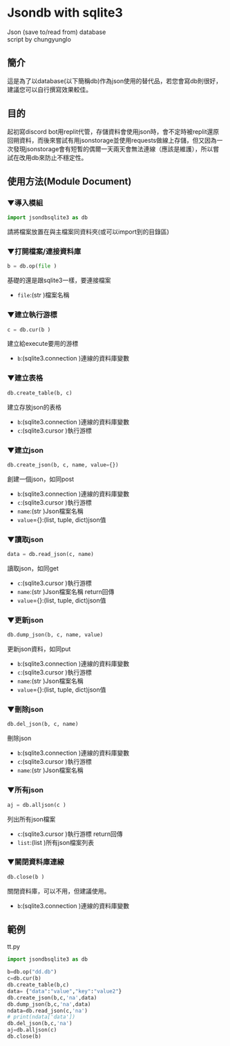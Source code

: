 # Jsondb with sqlite3
Json (save to/read from) database  
script by chungyunglo

## 簡介
這是為了以database(以下簡稱db)作為json使用的替代品，若您會寫db則很好，建議您可以自行撰寫效果較佳。

## 目的
起初寫discord bot用replit代管，存儲資料會使用json時，會不定時被replit還原回朔資料，而後來嘗試有用jsonstorage並使用requests做線上存儲，但又因為一次發現jsonstorage會有短暫的偶爾一天兩天會無法連線（應該是維護），所以嘗試在改用db來防止不穩定性。

## 使用方法(Module Document)

### ▼導入模組
```python
import jsondbsqlite3 as db
```
請將檔案放置在與主檔案同資料夾(或可以import到的目錄區)

### ▼打開檔案/連接資料庫
```python
b = db.op(file )
```
基礎的還是跟sqlite3一樣，要連接檔案
- `file`:(str )檔案名稱

### ▼建立執行游標
```python
c = db.cur(b )
```
建立給execute要用的游標
- `b`:(sqlite3.connection )連線的資料庫變數

### ▼建立表格
```python
db.create_table(b, c)
```
建立存放json的表格
- `b`:(sqlite3.connection )連線的資料庫變數
- `c`:(sqlite3.cursor )執行游標

### ▼建立json
```python
db.create_json(b, c, name, value={})
```
創建一個json，如同post
- `b`:(sqlite3.connection )連線的資料庫變數
- `c`:(sqlite3.cursor )執行游標
- `name`:(str )Json檔案名稱
- `value`={}:(list, tuple, dict)json值

### ▼讀取json
```python
data = db.read_json(c, name)
```
讀取json，如同get
- `c`:(sqlite3.cursor )執行游標
- `name`:(str )Json檔案名稱
return回傳
- `value`={}:(list, tuple, dict)json值

### ▼更新json
```python
db.dump_json(b, c, name, value)
```
更新json資料，如同put
- `b`:(sqlite3.connection )連線的資料庫變數
- `c`:(sqlite3.cursor )執行游標
- `name`:(str )Json檔案名稱
- `value`={}:(list, tuple, dict)json值

### ▼刪除json
```python
db.del_json(b, c, name)
```
刪除json
- `b`:(sqlite3.connection )連線的資料庫變數
- `c`:(sqlite3.cursor )執行游標
- `name`:(str )Json檔案名稱

### ▼所有json
```python
aj = db.alljson(c )
```
列出所有json檔案
- `c`:(sqlite3.cursor )執行游標
return回傳
- `list`:(list )所有json檔案列表

### ▼關閉資料庫連線
```python
db.close(b )
```
關閉資料庫，可以不用，但建議使用。
- `b`:(sqlite3.connection )連線的資料庫變數


## 範例
tt.py
```python
import jsondbsqlite3 as db

b=db.op("dd.db")
c=db.cur(b)
db.create_table(b,c)
data= {"data":"value","key":"value2"}
db.create_json(b,c,'na',data)
db.dump_json(b,c,'na',data)
ndata=db.read_json(c,'na')
# print(ndata['data'])
db.del_json(b,c,'na')
aj=db.alljson(c)
db.close(b)
```
